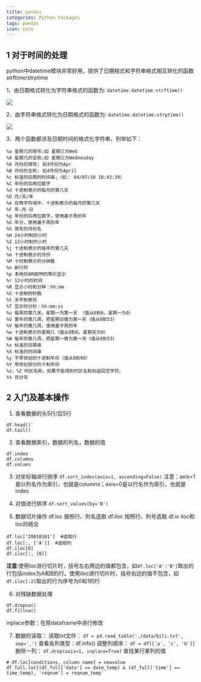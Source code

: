 ```yaml
---
title: pandas
categories: Python Packages
tags: pandas
icon: note
---
```


## 1 对于时间的处理
python中datetime模块非常好用，提供了日期格式和字符串格式相互转化的函数strftime/strptime

1、由日期格式转化为字符串格式的函数为: `datetime.datetime.strftime()`

![](http://img.blog.csdn.net/20170205194641724)

2、由字符串格式转化为日期格式的函数为: `datetime.datetime.strptime()`

![](http://img.blog.csdn.net/20170205194637147)

3、两个函数都涉及日期时间的格式化字符串，列举如下：
```
%a 星期几的简写;如 星期三为Web 
%A 星期几的全称;如 星期三为Wednesday 
%b 月份的简写; 如4月份为Apr 
%B 月份的全称; 如4月份为April 
%c 标准的日期的时间串;（如： 04/07/10 10:43:39） 
%C 年份的后两位数字 
%d 十进制表示的每月的第几天 
%D 月/天/年 
%e 在两字符域中，十进制表示的每月的第几天 
%F 年-月-日 
%g 年份的后两位数字，使用基于周的年 
%G 年分，使用基于周的年 
%h 简写的月份名 
%H 24小时制的小时 
%I 12小时制的小时 
%j 十进制表示的每年的第几天 
%m 十进制表示的月份 
%M 十时制表示的分钟数 
%n 新行符 
%p 本地的AM或PM的等价显示 
%r 12小时的时间 
%R 显示小时和分钟：hh:mm 
%S 十进制的秒数 
%t 水平制表符 
%T 显示时分秒：hh:mm:ss 
%u 每周的第几天，星期一为第一天 （值从0到6，星期一为0） 
%U 第年的第几周，把星期日做为第一天（值从0到53） 
%V 每年的第几周，使用基于周的年 
%w 十进制表示的星期几（值从0到6，星期天为0） 
%W 每年的第几周，把星期一做为第一天（值从0到53） 
%x 标准的日期串 
%X 标准的时间串 
%y 不带世纪的十进制年份（值从0到99） 
%Y 带世纪部分的十制年份 
%z，%Z 时区名称，如果不能得到时区名称则返回空字符。 
%% 百分号
```
## 2 入门及基本操作
1. 查看数据的头5行/后5行
```
df.head()`
df.tail()
```
2. 查看数据索引，数据的列名，数据的值
```
df.index
df.columns
df.values
```
3. 对坐标轴进行排序
`df.sort_index(axis=1, ascending=False)`
注意：axis=1是以列名作为索引，也就是columns；axis=0是以行名作为索引，也就是index
4. 对值进行排序
`df.sort_values(by='B')`

5. 数据切片操作
df.loc  按照行、列名选取
df.iloc 按照行、列号选取
df.ix iloc和loc的结合

```
df.loc['20010101']  #选取行
df.loc[:, ['A']]  #选取列
df.iloc[0]
df.iloc[:, [0]]
```
**注意**:使用loc进行切片时，括号左右两边的值都包含，如`df.loc['A':'B']`取出的行包括index为A和B的行。使用iloc进行切片时，括号右边的值不包含，如`df.iloc[:2]`取出的行为序号为0和1的行

6. 对残缺数据处理
```
df.dropna()
df.fillna()
```
inplace参数：在原dataframe中进行修改

7. 数据的读取：
读取txt文件：
`df = pd.read_table('./data/bili.txt', sep=',')`
查看各列类型：df.info()
调整列顺序：
`df = df[['a', 'c', 'b']]`
删除一列：
`df.drop(axis=1, inplace=True)`
查找某行某列的值
```
# df.loc[conditions, column name] = newvalue
df_full.loc[(df_full['date'] == date_temp) & (df_full['time'] == time_temp), 'reqnum'] = reqnum_temp`
```

```
